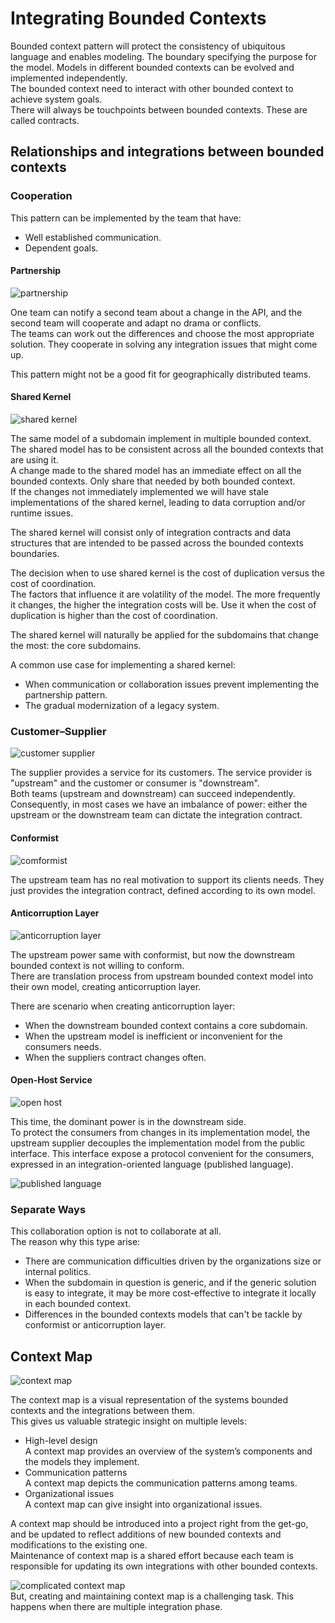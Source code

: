# Integrating Bounded Contexts

Bounded context pattern will protect the consistency of ubiquitous language and enables modeling. The boundary specifying the purpose for the model.
Models in different bounded contexts can be evolved and implemented independently.  
The bounded context need to interact with other bounded context to achieve system goals.  
There will always be touchpoints between bounded contexts. These are called contracts.

## Relationships and integrations between bounded contexts

### Cooperation

This pattern can be implemented by the team that have:  
- Well established communication.  
- Dependent goals.

#### Partnership

![partnership](https://github.com/bluething/learnddd/blob/main/images/partnership.png?raw=true)

One team can notify a second team about a change in the API, and the second team will cooperate and adapt no drama or conflicts.  
The teams can work out the differences and choose the most appropriate solution. They cooperate in solving any integration issues that might come up.

This pattern might not be a good fit for geographically distributed teams.

#### Shared Kernel

![shared kernel](https://github.com/bluething/learnddd/blob/main/images/sharedkernel.png?raw=true)

The same model of a subdomain implement in multiple bounded context. The shared model has to be consistent across all the bounded contexts that are using it.  
A change made to the shared model has an immediate effect on all the bounded contexts. Only share that needed by both bounded context.  
If the changes not immediately implemented we will have stale implementations of the shared kernel, leading to data corruption and/or runtime issues.

The shared kernel will consist only of integration contracts and data structures that are intended to be passed across the bounded contexts boundaries.

The decision when to use shared kernel is the cost of duplication versus the cost of coordination.  
The factors that influence it are volatility of the model. The more frequently it changes, the higher the integration costs will be.
Use it when the cost of duplication is higher than the cost of coordination.

The shared kernel will naturally be applied for the subdomains that change the most: the core subdomains.

A common use case for implementing a shared kernel:  
- When communication or collaboration issues prevent implementing the partnership pattern.  
- The gradual modernization of a legacy system.

### Customer–Supplier

![customer supplier](https://github.com/bluething/learnddd/blob/main/images/customersupplier.png?raw=true)

The supplier provides a service for its customers. The service provider is "upstream" and the customer or consumer is "downstream".  
Both teams (upstream and downstream) can succeed independently. Consequently, in most cases we have an imbalance of power: either the upstream or the downstream team can dictate the integration contract.

#### Conformist

![comformist](https://github.com/bluething/learnddd/blob/main/images/conformist.png?raw=true)

The upstream team has no real motivation to support its clients needs. They just provides the integration contract, defined according to its own model.

#### Anticorruption Layer

![anticorruption layer](https://github.com/bluething/learnddd/blob/main/images/anticorruptionlayer.png?raw=true)

The upstream power same with conformist, but now the downstream bounded context is not willing to conform.  
There are translation process from upstream bounded context model into their own model, creating anticorruption layer.

There are scenario when creating anticorruption layer:  
- When the downstream bounded context contains a core subdomain.  
- When the upstream model is inefficient or inconvenient for the consumers needs.  
- When the suppliers contract changes often.

#### Open-Host Service

![open host](https://github.com/bluething/learnddd/blob/main/images/openhostservice.png?raw=true)

This time, the dominant power is in the downstream side.  
To protect the consumers from changes in its implementation model, the upstream supplier decouples the implementation model from the public interface. This interface expose a protocol convenient for the consumers, expressed in an integration-oriented language (published language).

![published language](https://github.com/bluething/learnddd/blob/main/images/publishedlanguage.png?raw=true)

### Separate Ways

This collaboration option is not to collaborate at all.  
The reason why this type arise:  
- There are communication difficulties driven by the organizations size or internal politics.  
- When the subdomain in question is generic, and if the generic solution is easy to integrate, it may be more cost-effective to integrate it locally in each bounded context.  
- Differences in the bounded contexts models that can't be tackle by conformist or anticorruption layer.

## Context Map

![context map](https://github.com/bluething/learnddd/blob/main/images/contextmap.png?raw=true)

The context map is a visual representation of the systems bounded contexts and the integrations between them.  
This gives us valuable strategic insight on multiple levels:  
- High-level design  
  A context map provides an overview of the system’s components and the models they implement.
- Communication patterns  
  A context map depicts the communication patterns among teams.
- Organizational issues  
  A context map can give insight into organizational issues.

A context map should be introduced into a project right from the get-go, and be updated to reflect additions of new bounded contexts and modifications to the existing one.  
Maintenance of context map is a shared effort because each team is responsible for updating its own integrations with other bounded contexts.

![complicated context map](https://github.com/bluething/learnddd/blob/main/images/complicatedcontextmap.png?raw=true)  
But, creating and maintaining context map is a challenging task. This happens when there are multiple integration phase.